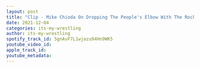 ```yaml
---
layout: post
title: "Clip - Mike Chioda On Dropping The People's Elbow With The Rock"
date: 2021-12-04
categories: its-my-wrestling
author: its-my-wrestling
spotify_track_id: 5gnAvF7L1wjazu94Hn9WK5
youtube_video_id: 
apple_track_id: 
youtube_metadata: 
---
```

